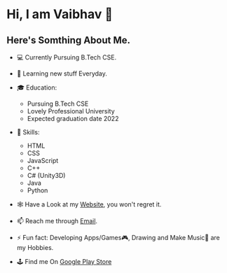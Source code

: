 # Hi, I am Vaibhav 👋

## Here's Somthing About Me.

- 💻 Currently Pursuing B.Tech CSE.

- 📖 Learning new stuff Everyday.

- 🎓 Education:
     * Pursuing B.Tech CSE 
     * Lovely Professional University 
     * Expected graduation date 2022
     
- 🤔 Skills:
     * HTML
     * CSS
     * JavaScript
     * C++
     * C# (Unity3D)
     * Java
     * Python
     
- 🕸 Have a Look at my [Website](luckycrack.github.io/me), you won't regret it. 

- 📫 Reach me through [Email](vaibhavnanda2000gmail.com).

- ⚡ Fun fact: Developing Apps/Games🎮, Drawing  and Make Music🎹 are my Hobbies.

- 🕹 Find me On [Google Play Store](https://play.google.com/store/apps/developer?id=VnStuff+Studios+Inc.)
